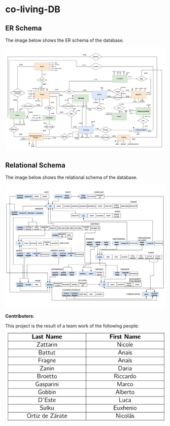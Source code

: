 # co-living-DB
 
## ER Schema
The image below shows the ER schema of the database.
<p align="center">
    <img src="imgs/er.png" width="800" />
</p>

## Relational Schema
The image below shows the relational schema of the database.
<p align="center">
    <img src="imgs/relational.png" width="800" />
</p>

  
**Contributors**:

This project is the result of a team work of the following people:

<p align="center">
    <img src="imgs/people.png" width="500" />
</p>